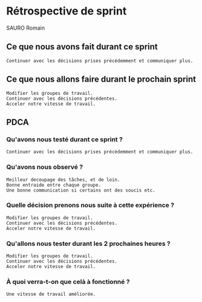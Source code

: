 # Rétrospective de sprint

SAURO Romain

## Ce que nous avons fait durant ce sprint
	Continuer avec les décisions prises précédemment et communiquer plus.

## Ce que nous allons faire durant le prochain sprint
	Modifier les groupes de travail.
	Continuer avec les décisions précédentes.
	Acceler notre vitesse de travail. 

## PDCA 
### Qu'avons nous testé durant ce sprint ?
	Continuer avec les décisions prises précédemment et communiquer plus.

### Qu'avons nous observé ?
	Meilleur decoupage des tâches, et de loin.
	Bonne entraide entre chaque groupe.
	Une bonne communication si certains ont des soucis etc.

### Quelle décision prenons nous suite à cette expérience ?
	Modifier les groupes de travail.
	Continuer avec les décisions précédentes.
	Acceler notre vitesse de travail. 

### Qu'allons nous tester durant les 2 prochaines heures ? 
	Modifier les groupes de travail.
	Continuer avec les décisions précédentes.
	Acceler notre vitesse de travail. 

### À quoi verra-t-on que celà à fonctionné ?
	Une vitesse de travail améliorée.